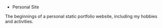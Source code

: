 * Personal Site

The beginnings of a personal static portfolio website, including my hobbies and activities.